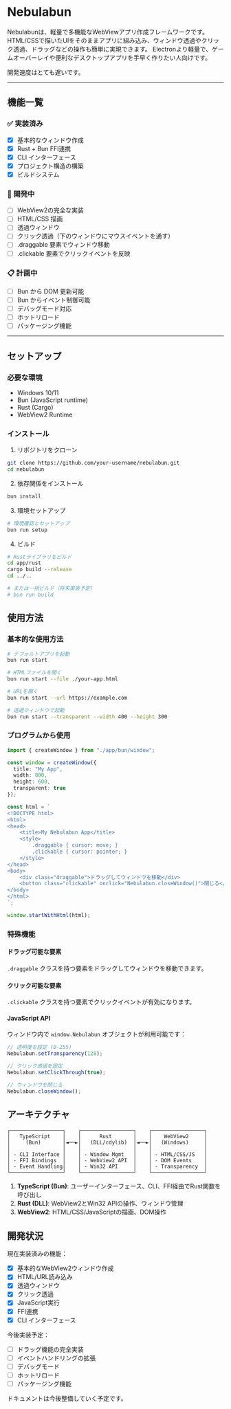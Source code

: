# Nebulabun
Nebulabunは、軽量で多機能なWebViewアプリ作成フレームワークです。
HTML/CSSで描いたUIをそのままアプリに組み込み、ウィンドウ透過やクリック透過、ドラッグなどの操作も簡単に実現できます。
Electronより軽量で、ゲームオーバーレイや便利なデスクトップアプリを手早く作りたい人向けです。

開発速度はとても遅いです。

---

## 機能一覧

### ✅ 実装済み
- [x] 基本的なウィンドウ作成
- [x] Rust + Bun FFI連携
- [x] CLI インターフェース
- [x] プロジェクト構造の構築
- [x] ビルドシステム

### 🚧 開発中
- [ ] WebView2の完全な実装
- [ ] HTML/CSS 描画
- [ ] 透過ウィンドウ
- [ ] クリック透過（下のウィンドウにマウスイベントを通す）
- [ ] .draggable 要素でウィンドウ移動
- [ ] .clickable 要素でクリックイベントを反映

### 📋 計画中
- [ ] Bun から DOM 更新可能
- [ ] Bun からイベント制御可能
- [ ] デバッグモード対応
- [ ] ホットリロード
- [ ] パッケージング機能

---

## セットアップ

### 必要な環境
- Windows 10/11
- Bun (JavaScript runtime)
- Rust (Cargo)
- WebView2 Runtime

### インストール

1. リポジトリをクローン
```bash
git clone https://github.com/your-username/nebulabun.git
cd nebulabun
```

2. 依存関係をインストール
```bash
bun install
```

3. 環境セットアップ
```bash
# 環境確認とセットアップ
bun run setup
```

4. ビルド
```bash
# Rustライブラリをビルド
cd app/rust
cargo build --release
cd ../..

# または一括ビルド（将来実装予定）
# bun run build
```

## 使用方法

### 基本的な使用方法

```bash
# デフォルトアプリを起動
bun run start

# HTMLファイルを開く
bun run start --file ./your-app.html

# URLを開く
bun run start --url https://example.com

# 透過ウィンドウで起動
bun run start --transparent --width 400 --height 300
```

### プログラムから使用

```typescript
import { createWindow } from "./app/bun/window";

const window = createWindow({
  title: "My App",
  width: 800,
  height: 600,
  transparent: true
});

const html = `
<!DOCTYPE html>
<html>
<head>
    <title>My Nebulabun App</title>
    <style>
        .draggable { cursor: move; }
        .clickable { cursor: pointer; }
    </style>
</head>
<body>
    <div class="draggable">ドラッグしてウィンドウを移動</div>
    <button class="clickable" onclick="Nebulabun.closeWindow()">閉じる</button>
</body>
</html>
`;

window.startWithHtml(html);
```

### 特殊機能

#### ドラッグ可能な要素
`.draggable` クラスを持つ要素をドラッグしてウィンドウを移動できます。

#### クリック可能な要素
`.clickable` クラスを持つ要素でクリックイベントが有効になります。

#### JavaScript API
ウィンドウ内で `window.Nebulabun` オブジェクトが利用可能です：

```javascript
// 透明度を設定 (0-255)
Nebulabun.setTransparency(128);

// クリック透過を設定
Nebulabun.setClickThrough(true);

// ウィンドウを閉じる
Nebulabun.closeWindow();
```

## アーキテクチャ

```
┌─────────────────┐    ┌─────────────────┐    ┌─────────────────┐
│   TypeScript    │    │      Rust       │    │    WebView2     │
│     (Bun)       │◄──►│   (DLL/cdylib)  │◄──►│   (Windows)     │
│                 │    │                 │    │                 │
│ - CLI Interface │    │ - Window Mgmt   │    │ - HTML/CSS/JS   │
│ - FFI Bindings  │    │ - WebView2 API  │    │ - DOM Events    │
│ - Event Handling│    │ - Win32 API     │    │ - Transparency  │
└─────────────────┘    └─────────────────┘    └─────────────────┘
```

1. **TypeScript (Bun)**: ユーザーインターフェース、CLI、FFI経由でRust関数を呼び出し
2. **Rust (DLL)**: WebView2とWin32 APIの操作、ウィンドウ管理
3. **WebView2**: HTML/CSS/JavaScriptの描画、DOM操作

## 開発状況

現在実装済みの機能：
- [x] 基本的なWebView2ウィンドウ作成
- [x] HTML/URL読み込み
- [x] 透過ウィンドウ
- [x] クリック透過
- [x] JavaScript実行
- [x] FFI連携
- [x] CLI インターフェース

今後実装予定：
- [ ] ドラッグ機能の完全実装
- [ ] イベントハンドリングの拡張
- [ ] デバッグモード
- [ ] ホットリロード
- [ ] パッケージング機能

ドキュメントは今後整備していく予定です。
